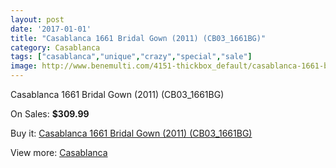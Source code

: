 ```yaml
---
layout: post
date: '2017-01-01'
title: "Casablanca 1661 Bridal Gown (2011) (CB03_1661BG)"
category: Casablanca
tags: ["casablanca","unique","crazy","special","sale"]
image: http://www.benemulti.com/4151-thickbox_default/casablanca-1661-bridal-gown-2011-cb031661bg.jpg
---
```

Casablanca 1661 Bridal Gown (2011) (CB03_1661BG)

On Sales: **$309.99**
<a href="https://www.benemulti.com/en/casablanca/1575-casablanca-1661-bridal-gown-2011-cb031661bg.html"><amp-img layout="responsive" width="600" height="600" src="//www.benemulti.com/4151-thickbox_default/casablanca-1661-bridal-gown-2011-cb031661bg.jpg" alt="Casablanca 1661 Bridal Gown (2011) (CB03_1661BG) 0" /></a>
<a href="https://www.benemulti.com/en/casablanca/1575-casablanca-1661-bridal-gown-2011-cb031661bg.html"><amp-img layout="responsive" width="600" height="600" src="//www.benemulti.com/4153-thickbox_default/casablanca-1661-bridal-gown-2011-cb031661bg.jpg" alt="Casablanca 1661 Bridal Gown (2011) (CB03_1661BG) 1" /></a>
<a href="https://www.benemulti.com/en/casablanca/1575-casablanca-1661-bridal-gown-2011-cb031661bg.html"><amp-img layout="responsive" width="600" height="600" src="//www.benemulti.com/4152-thickbox_default/casablanca-1661-bridal-gown-2011-cb031661bg.jpg" alt="Casablanca 1661 Bridal Gown (2011) (CB03_1661BG) 2" /></a>

Buy it: [Casablanca 1661 Bridal Gown (2011) (CB03_1661BG)](https://www.benemulti.com/en/casablanca/1575-casablanca-1661-bridal-gown-2011-cb031661bg.html "Casablanca 1661 Bridal Gown (2011) (CB03_1661BG)")

View more: [Casablanca](https://www.benemulti.com/en/18-casablanca "Casablanca")